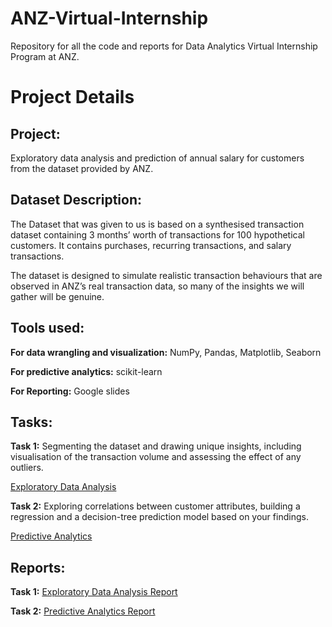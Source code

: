 # ANZ-Virtual-Internship
Repository for all the code and reports for Data Analytics Virtual Internship Program at ANZ.


# Project Details 

## Project: 

Exploratory data analysis and prediction of annual salary for customers from the dataset provided by ANZ.

## Dataset Description:

The Dataset that was given to us is based on a synthesised transaction dataset containing 3 months’ worth of transactions for 100 hypothetical customers. It contains purchases, recurring transactions, and salary transactions.

The dataset is designed to simulate realistic transaction behaviours that are observed in ANZ’s real transaction data, so many of the insights we will gather will be genuine.

## Tools used:

**For data wrangling and visualization:** NumPy, Pandas, Matplotlib, Seaborn

**For predictive analytics:** scikit-learn

**For Reporting:** Google slides

## Tasks: 

**Task 1:** Segmenting the dataset and drawing unique insights, including visualisation of the transaction volume and assessing the effect of any outliers. 

[Exploratory Data Analysis](https://github.com/aayanmaity/ANZ-Virtual-Internship/blob/main/Exploratory%20Data%20Analysis.ipynb)

**Task 2:** Exploring correlations between customer attributes, building a regression and a decision-tree prediction model based on your findings.

[Predictive Analytics](https://github.com/aayanmaity/ANZ-Virtual-Internship/blob/main/Predictive%20Analytics.ipynb)

## Reports:

**Task 1:** [Exploratory Data Analysis Report](https://github.com/aayanmaity/ANZ-Virtual-Internship/blob/main/Reports/Exploratory%20Data%20Analysis%20Report.pptx/blob/master/LICENSE)

**Task 2:** [Predictive Analytics Report](https://github.com/aayanmaity/ANZ-Virtual-Internship/blob/main/Reports/Predictive%20Analytics%20Report.pptx/blob/master/LICENSE)

